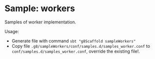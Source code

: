 # Sample: workers

Samples of worker implementation.

Usage:
- Generate file with command `sbt "g8Scaffold sampleWorkers"`
- Copy file `.g8/sampleWorkers/conf/samples.d/samples_worker.conf` to `conf/samples.d/samples_worker.conf`, override the existing file!.
